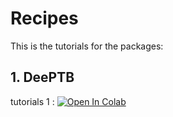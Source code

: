 # Recipes
This is the tutorials for the packages:

## 1. DeePTB 
tutorials 1 :
[![Open In Colab](https://colab.research.google.com/assets/colab-badge.svg)](https://colab.research.google.com/github/DeePTB-Lab/Recipes/blob/main/deeptb_tutorials/v2.2/DeePTB_Tutorial_1.ipynb)
